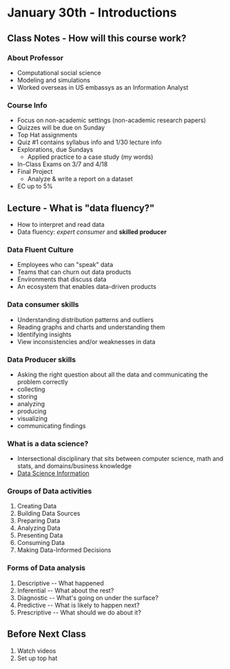 # January 30th - Introductions

## Class Notes - How will this course work?
### About Professor
  - Computational social science
  - Modeling and simulations
  - Worked overseas in US embassys as an Information Analyst
### Course Info
- Focus on non-academic settings (non-academic research papers)
- Quizzes will be due on Sunday
- Top Hat assignments
- Quiz #1 contains syllabus info and 1/30 lecture info
- Explorations, due Sundays
  - Applied practice to a case study (my words)
- In-Class Exams on 3/7 and 4/18
- Final Project
  - Analyze & write a report on a dataset
- EC up to 5%

## Lecture - What is "data fluency?"
- How to interpret and read data
- Data fluency: *expert consumer* and **skilled producer**
### Data Fluent Culture
* Employees who can "speak" data
* Teams that can churn out data products
* Environments that discuss data
* An ecosystem that enables data-driven products
### Data consumer skills
* Understanding distribution patterns and outliers
* Reading graphs and charts and understanding them
* Identifying insights
* View inconsistencies and/or weaknesses in data
### Data Producer skills
* Asking the right question about all the data and communicating the problem correctly
* collecting
* storing
* analyzing
* producing
* visualizing
* communicating findings
### What is a data science?
* Intersectional disciplinary that sits between computer science, math and stats, and domains/business knowledge
* [Data Science Information](https://thedatascientist.com/)
### Groups of Data activities
1. Creating Data
2. Building Data Sources
3. Preparing Data
4. Analyzing Data
5. Presenting Data
6. Consuming Data
7. Making Data-Informed Decisions
### Forms of Data analysis
1. Descriptive -- What happened
2. Inferential -- What about the rest?
3. Diagnostic -- What's going on under the surface?
4. Predictive -- What is likely to happen next?
5. Prescriptive -- What should we do about it?

## Before Next Class
1. Watch videos
2. Set up top hat